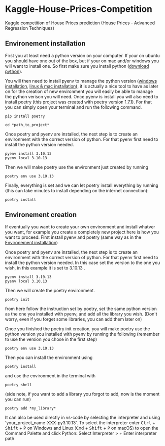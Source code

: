 # Kaggle-House-Prices-Competition

Kaggle competition of House Prices prediction (House Prices - Advanced Regression Techniques)

## Environement installation

First you at least need a python version on your computer. If your on ubuntu you should have one out of the box, but if your on mac and/or windows you will want to install one. So first make sure you install python ([download python](https://www.python.org/downloads/)).

You will then need to install pyenv to manage the python version ([windows installation](https://github.com/pyenv-win/pyenv-win), [linux & mac installation](https://github.com/pyenv/pyenv)), it is actually a nice tool to have as later on for the creation of new environment you will easily be able to manage the python verison you will need. Once pyenv is install you will also need to install poetry (this project was created with poetry version 1.7.1). For that you can simply open your terminal and run the following command.

```
pip install poetry
```

```
cd *path_to_project*
```

Once poetry and pyenv are installed, the next step is to create an environment with the correct version of python. For that pyenv first need to install the python version needed.

```
pyenv install 3.10.13
pyenv local 3.10.13
```

Then we will make poetry use the environment just created by running

```
poetry env use 3.10.13
```

Finally, everything is set and we can let poetry install everything by running (this can take minutes to install depending on the internet connection):

```
poetry install
```

## Environement creation

If eventually you want to create your own environment and install whatver you want, for example you create a completely new project here is how you want to proceed. First install pyenv and poetry (same way as in the [Environement installation](#environement-installation))

Once poetry and pyenv are installed, the next step is to create an environment with the correct version of python. For that pyenv first need to install the python version needed. In this case set the version to the one you wish, in this example it is set to 3.10.13 .

```
pyenv install 3.10.13
pyenv local 3.10.13
```

Then we will create the poetry environment.

```
poetry init
```

from here follow the instruction set by poetry, set the same python version as the one you installed with pyenv, and add all the library you wish. (Don't worry, even if you forget some libraries, you can add them later on)

Once you finished the poetry init creation, you will make poetry use the python version you installed with pyenv by running the following (remember to use the version you chose in the first step)

```
poetry env use 3.10.13
```

Then you can install the environment using

```
poetry install
```

and use the environment in the terminal with

```
poetry shell
```

(side note, if you want to add a library you forgot to add, now is the moment you can run)

```
poetry add *my_library*
```

It can also be used directly in vs-code by selecting the interpreter and using 'your_project_name-XXX-py3.10.13'.
To select the interpreter enter <kbd>Ctrl</kbd> + <kbd>Shift</kbd> + <kbd>P</kbd> on Windows and Linux (<kbd>Cmd</kbd> + <kbd>Shift</kbd> + <kbd>P</kbd> on macOS) to open the Command Palette and click Python: Select Interpreter > + Enter interpreter path
